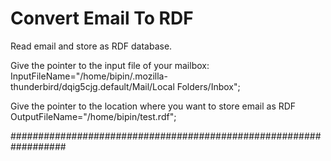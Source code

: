 Convert Email To RDF
===========

Read  email and store as RDF database.

Give the pointer to the input file of your mailbox:
InputFileName="/home/bipin/.mozilla-thunderbird/dqig5cjg.default/Mail/Local Folders/Inbox";

Give the pointer to the location where you want to store email as RDF
OutputFileName="/home/bipin/test.rdf";


##################################################################




